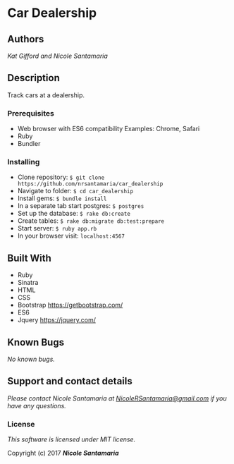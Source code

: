 # Car Dealership

## Authors
_Kat Gifford and Nicole Santamaria_

## Description
Track cars at a dealership.

### Prerequisites

* Web browser with ES6 compatibility
Examples: Chrome, Safari
* Ruby
* Bundler

### Installing

* Clone repository: `$ git clone https://github.com/nrsantamaria/car_dealership`
* Navigate to folder: `$ cd car_dealership`
* Install gems: `$ bundle install`
* In a separate tab start postgres: `$ postgres`
* Set up the database: `$ rake db:create`
* Create tables: `$ rake db:migrate db:test:prepare`
* Start server: `$ ruby app.rb`
* In your browser visit: `localhost:4567`

## Built With

* Ruby
* Sinatra
* HTML
* CSS
* Bootstrap https://getbootstrap.com/
* ES6
* Jquery https://jquery.com/

## Known Bugs

_No known bugs._

## Support and contact details

_Please contact Nicole Santamaria at NicoleRSantamaria@gmail.com if you have any questions._

### License

*This software is licensed under MIT license.*

Copyright (c) 2017 **_Nicole Santamaria_**
